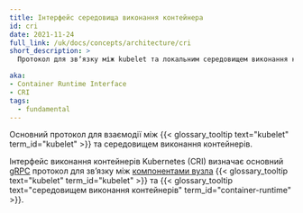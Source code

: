 ```yaml
---
title: Інтерфейс середовища виконання контейнера
id: cri
date: 2021-11-24
full_link: /uk/docs/concepts/architecture/cri
short_description: >
  Протокол для звʼязку між kubelet та локальним середовищем виконання контейнера.

aka:
- Container Runtime Interface
- CRI
tags:
  - fundamental
---
```


Основний протокол для взаємодії між {{< glossary_tooltip text="kubelet" term_id="kubelet" >}} та середовищем виконання контейнерів.

<!--more-->

Інтерфейс виконання контейнерів Kubernetes (CRI) визначає основний [gRPC](https://grpc.io) протокол для звʼязку між
[компонентами вузла](/docs/concepts/architecture/#node-components) {{< glossary_tooltip text="kubelet" term_id="kubelet" >}} та {{< glossary_tooltip text="середовищем виконання контейнерів" term_id="container-runtime" >}}.

